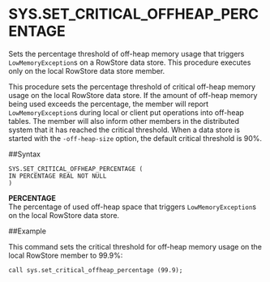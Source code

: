 # SYS.SET_CRITICAL_OFFHEAP_PERCENTAGE

Sets the percentage threshold of off-heap memory usage that triggers `LowMemoryException`s on a RowStore data store. This procedure executes only on the local RowStore data store member.

This procedure sets the percentage threshold of critical off-heap memory usage on the local RowStore data store. If the amount of off-heap memory being used exceeds the percentage, the member will report `LowMemoryException`s during local or client put operations into off-heap tables. The member will also inform other members in the distributed system that it has reached the critical threshold. When a data store is started with the `-off-heap-size` option, the default critical threshold is 90%.

##Syntax

``` pre
SYS.SET_CRITICAL_OFFHEAP_PERCENTAGE (
IN PERCENTAGE REAL NOT NULL
)
```

**PERCENTAGE**   
The percentage of used off-heap space that triggers `LowMemoryException`s on the local RowStore data store.

##Example

This command sets the critical threshold for off-heap memory usage on the local RowStore member to 99.9%:

``` pre
call sys.set_critical_offheap_percentage (99.9);
```


